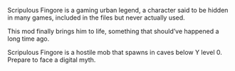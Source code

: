Scripulous Fingore is a gaming urban legend, a character said to be hidden in many games, included in the files but never actually used.

This mod finally brings him to life, something that should’ve happened a long time ago.

Scripulous Fingore is a hostile mob that spawns in caves below Y level 0. Prepare to face a digital myth.